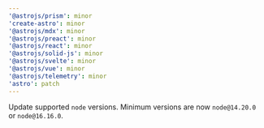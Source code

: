 ```yaml
---
'@astrojs/prism': minor
'create-astro': minor
'@astrojs/mdx': minor
'@astrojs/preact': minor
'@astrojs/react': minor
'@astrojs/solid-js': minor
'@astrojs/svelte': minor
'@astrojs/vue': minor
'@astrojs/telemetry': minor
'astro': patch
---
```


Update supported `node` versions. Minimum versions are now `node@14.20.0` or `node@16.16.0`.
